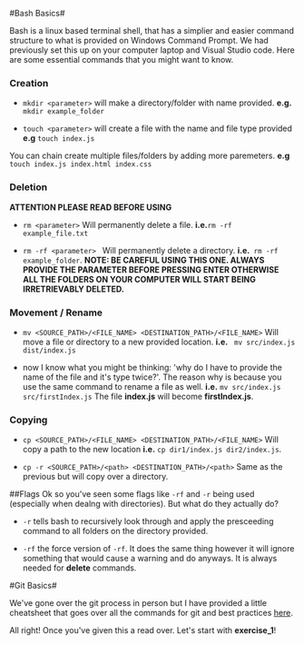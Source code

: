 #Bash Basics#

Bash is a linux based terminal shell, that has a simplier and easier command structure to what is provided on Windows Command Prompt. We had previously set this up on your computer laptop and Visual Studio code. Here are some essential commands that you might want to know.

### Creation ###
- ``mkdir <parameter>`` will make a directory/folder with name provided. **e.g.** `` mkdir example_folder``

- ``touch <parameter>`` will create a file with the name and file type provided **e.g** ``touch index.js``

You can chain create multiple files/folders by adding more paremeters. 
**e.g** `` touch index.js index.html index.css``

### Deletion ###
**ATTENTION PLEASE READ BEFORE USING**

- ``rm <parameter>`` Will permanently delete a file. **i.e.**``rm -rf example_file.txt``

- ``rm -rf <parameter> `` Will permanently delete a directory. **i.e.**`` rm -rf example_folder``.
**NOTE: BE CAREFUL USING THIS ONE. ALWAYS PROVIDE THE PARAMETER BEFORE PRESSING ENTER OTHERWISE ALL THE FOLDERS ON YOUR COMPUTER WILL START BEING IRRETRIEVABLY DELETED.**

### Movement / Rename ###
- ``mv <SOURCE_PATH>/<FILE_NAME> <DESTINATION_PATH>/<FILE_NAME>`` Will move a file or directory to a new provided location. **i.e.** `` mv src/index.js dist/index.js``

-  now I know what you might be thinking: 'why do I have to provide the name of the file and it's type twice?'. The reason why is because you use the same command to rename a file as well. **i.e.** ```mv src/index.js src/firstIndex.js``` The file **index.js** will become **firstIndex.js**.

### Copying ###
- ``cp <SOURCE_PATH>/<FILE_NAME> <DESTINATION_PATH>/<FILE_NAME>`` Will copy a path to the new location **i.e.** ``cp dir1/index.js dir2/index.js``.

- ``cp -r <SOURCE_PATH>/<path> <DESTINATION_PATH>/<path>`` Same as the previous but will copy over a directory.

##Flags 
Ok so you've seen some flags like ``-rf`` and ``-r`` being used (especially when dealng with directories). But what do they actually do?

- ``-r`` tells bash to recursively look through and apply the presceeding command to all folders on the directory provided.

-  ``-rf`` the force version of ``-rf``. It does the same thing however it will ignore something that would cause a warning and do anyways. It is always needed for **delete** commands.

#Git Basics#

We've gone over the git process in person but I have provided a little cheatsheet that goes over all the commands for git and best practices [here](https://www.git-tower.com/blog/git-cheat-sheet).

All right! Once you've given this a read over. Let's start with **exercise_1**!
